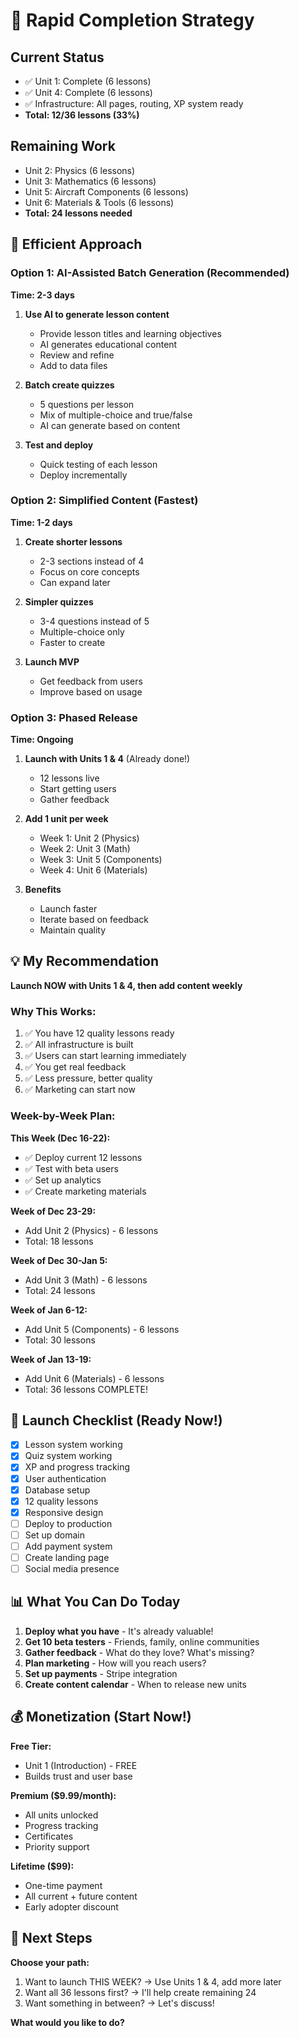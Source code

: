 # 🚀 Rapid Completion Strategy

## Current Status
- ✅ Unit 1: Complete (6 lessons)
- ✅ Unit 4: Complete (6 lessons) 
- ✅ Infrastructure: All pages, routing, XP system ready
- **Total: 12/36 lessons (33%)**

## Remaining Work
- Unit 2: Physics (6 lessons)
- Unit 3: Mathematics (6 lessons)
- Unit 5: Aircraft Components (6 lessons)
- Unit 6: Materials & Tools (6 lessons)
- **Total: 24 lessons needed**

## 🎯 Efficient Approach

### Option 1: AI-Assisted Batch Generation (Recommended)
**Time: 2-3 days**

1. **Use AI to generate lesson content**
   - Provide lesson titles and learning objectives
   - AI generates educational content
   - Review and refine
   - Add to data files

2. **Batch create quizzes**
   - 5 questions per lesson
   - Mix of multiple-choice and true/false
   - AI can generate based on content

3. **Test and deploy**
   - Quick testing of each lesson
   - Deploy incrementally

### Option 2: Simplified Content (Fastest)
**Time: 1-2 days**

1. **Create shorter lessons**
   - 2-3 sections instead of 4
   - Focus on core concepts
   - Can expand later

2. **Simpler quizzes**
   - 3-4 questions instead of 5
   - Multiple-choice only
   - Faster to create

3. **Launch MVP**
   - Get feedback from users
   - Improve based on usage

### Option 3: Phased Release
**Time: Ongoing**

1. **Launch with Units 1 & 4** (Already done!)
   - 12 lessons live
   - Start getting users
   - Gather feedback

2. **Add 1 unit per week**
   - Week 1: Unit 2 (Physics)
   - Week 2: Unit 3 (Math)
   - Week 3: Unit 5 (Components)
   - Week 4: Unit 6 (Materials)

3. **Benefits**
   - Launch faster
   - Iterate based on feedback
   - Maintain quality

## 💡 My Recommendation

**Launch NOW with Units 1 & 4, then add content weekly**

### Why This Works:
1. ✅ You have 12 quality lessons ready
2. ✅ All infrastructure is built
3. ✅ Users can start learning immediately
4. ✅ You get real feedback
5. ✅ Less pressure, better quality
6. ✅ Marketing can start now

### Week-by-Week Plan:

**This Week (Dec 16-22):**
- ✅ Deploy current 12 lessons
- ✅ Test with beta users
- ✅ Set up analytics
- ✅ Create marketing materials

**Week of Dec 23-29:**
- Add Unit 2 (Physics) - 6 lessons
- Total: 18 lessons

**Week of Dec 30-Jan 5:**
- Add Unit 3 (Math) - 6 lessons
- Total: 24 lessons

**Week of Jan 6-12:**
- Add Unit 5 (Components) - 6 lessons
- Total: 30 lessons

**Week of Jan 13-19:**
- Add Unit 6 (Materials) - 6 lessons
- Total: 36 lessons COMPLETE!

## 🎉 Launch Checklist (Ready Now!)

- [x] Lesson system working
- [x] Quiz system working
- [x] XP and progress tracking
- [x] User authentication
- [x] Database setup
- [x] 12 quality lessons
- [x] Responsive design
- [ ] Deploy to production
- [ ] Set up domain
- [ ] Add payment system
- [ ] Create landing page
- [ ] Social media presence

## 📊 What You Can Do Today

1. **Deploy what you have** - It's already valuable!
2. **Get 10 beta testers** - Friends, family, online communities
3. **Gather feedback** - What do they love? What's missing?
4. **Plan marketing** - How will you reach users?
5. **Set up payments** - Stripe integration
6. **Create content calendar** - When to release new units

## 💰 Monetization (Start Now!)

**Free Tier:**
- Unit 1 (Introduction) - FREE
- Builds trust and user base

**Premium ($9.99/month):**
- All units unlocked
- Progress tracking
- Certificates
- Priority support

**Lifetime ($99):**
- One-time payment
- All current + future content
- Early adopter discount

## 🚀 Next Steps

**Choose your path:**
1. Want to launch THIS WEEK? → Use Units 1 & 4, add more later
2. Want all 36 lessons first? → I'll help create remaining 24
3. Want something in between? → Let's discuss!

**What would you like to do?**
